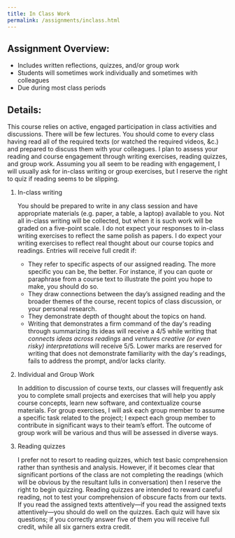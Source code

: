 ```yaml
---
title: In Class Work
permalink: /assignments/inclass.html
---
```


## Assignment Overview:

+ Includes written reflections, quizzes, and/or group work
+ Students will sometimes work individually and sometimes with colleagues
+ Due during most class periods

## Details:

This course relies on active, engaged participation in class activities and discussions. There will be few lectures. You should come to every class having read all of the required texts (or watched the required videos, &c.) and prepared to discuss them with your colleagues. I plan to assess your reading and course engagement through writing exercises, reading quizzes, and group work. Assuming you all seem to be reading with engagement, I will usually ask for in-class writing or group exercises, but I reserve the right to quiz if reading seems to be slipping.

1. In-class writing

    You should be prepared to write in any class session and have appropriate materials (e.g. paper, a table, a laptop) available to you. Not all in-class writing will be collected, but when it is such work will be graded on a five-point scale. I do not expect your responses to in-class writing exercises to reflect the same polish as papers. I do expect your writing exercises to reflect real thought about our course topics and readings. Entries will receive full credit if:
    
    + They refer to specific aspects of our assigned reading. The more specific you can be, the better. For instance, if you can quote or paraphrase from a course text to illustrate the point you hope to make, you should do so.
    + They draw connections between the day’s assigned reading and the broader themes of the course, recent topics of class discussion, or your personal research.
    + They demonstrate depth of thought about the topics on hand.  
    + Writing that demonstrates a firm command of the day's reading through summarizing its ideas will receive a 4/5 while writing that *connects ideas across readings* and *ventures creative (or even risky) interpretations* will receive 5/5. Lower marks are reserved for writing that does not demonstrate familiarity with the day's readings, fails to address the prompt, and/or lacks clarity.

2. Individual and Group Work

    In addition to discussion of course texts, our classes will frequently ask you to complete small projects and exercises that will help you apply course concepts, learn new software, and contextualize course materials. For group exercises, I will ask each group member to assume a specific task related to the project; I expect each group member to contribute in significant ways to their team’s effort. The outcome of group work will be various and thus will be assessed in diverse ways.

3. Reading quizzes

    I prefer not to resort to reading quizzes, which test basic comprehension rather than synthesis and analysis. However, if it becomes clear that significant portions of the class are not completing the readings (which will be obvious by the resultant lulls in conversation) then I reserve the right to begin quizzing. Reading quizzes are intended to reward careful reading, not to test your comprehension of obscure facts from our texts. If you read the assigned texts attentively—if you read the assigned texts attentively—you should do well on the quizzes. Each quiz will have six questions; if you correctly answer five of them you will receive full credit, while all six garners extra credit.
    
    